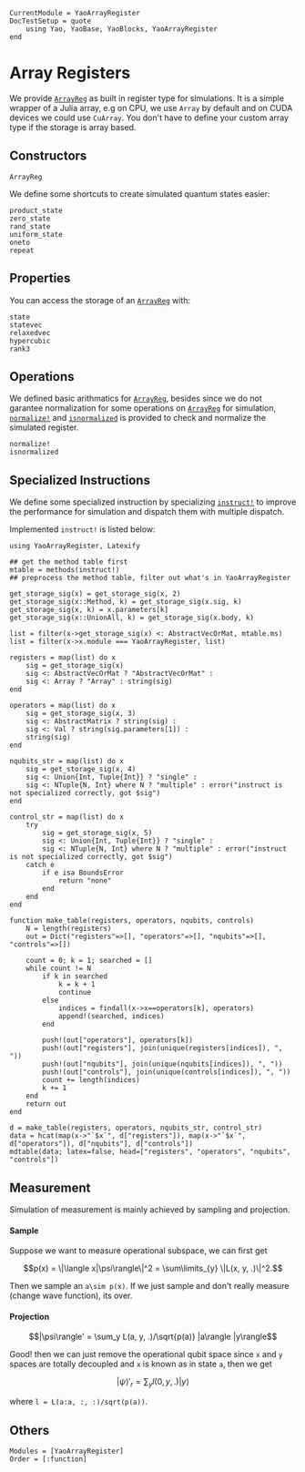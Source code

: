 ```@meta
CurrentModule = YaoArrayRegister
DocTestSetup = quote
    using Yao, YaoBase, YaoBlocks, YaoArrayRegister
end
```

# Array Registers

We provide [`ArrayReg`](@ref) as built in register type for simulations. It is a simple wrapper of a Julia array, e.g on CPU, we use `Array` by default and on CUDA devices we could use `CuArray`. You don't have to define your custom array type if the storage is array based.

## Constructors

```@docs
ArrayReg
```

We define some shortcuts to create simulated quantum states easier:

```@docs
product_state
zero_state
rand_state
uniform_state
oneto
repeat
```

## Properties

You can access the storage of an [`ArrayReg`](@ref) with:

```@docs
state
statevec
relaxedvec
hypercubic
rank3
```

## Operations

We defined basic arithmatics for [`ArrayReg`](@ref), besides since we do not garantee
normalization for some operations on [`ArrayReg`](@ref) for simulation, [`normalize!`](@ref) and 
[`isnormalized`](@ref) is provided to check and normalize the simulated register.

```@docs
normalize!
isnormalized
```

## Specialized Instructions

We define some specialized instruction by specializing [`instruct!`](@ref) to improve the performance for simulation and dispatch them with multiple dispatch.

Implemented `instruct!` is listed below:

```@eval
using YaoArrayRegister, Latexify

## get the method table first
mtable = methods(instruct!)
## preprocess the method table, filter out what's in YaoArrayRegister

get_storage_sig(x) = get_storage_sig(x, 2)
get_storage_sig(x::Method, k) = get_storage_sig(x.sig, k)
get_storage_sig(x, k) = x.parameters[k]
get_storage_sig(x::UnionAll, k) = get_storage_sig(x.body, k)

list = filter(x->get_storage_sig(x) <: AbstractVecOrMat, mtable.ms)
list = filter(x->x.module === YaoArrayRegister, list)

registers = map(list) do x
    sig = get_storage_sig(x)
    sig <: AbstractVecOrMat ? "AbstractVecOrMat" :
    sig <: Array ? "Array" : string(sig)
end

operators = map(list) do x
    sig = get_storage_sig(x, 3)
    sig <: AbstractMatrix ? string(sig) :
    sig <: Val ? string(sig.parameters[1]) :
    string(sig)
end

nqubits_str = map(list) do x
    sig = get_storage_sig(x, 4)
    sig <: Union{Int, Tuple{Int}} ? "single" :
    sig <: NTuple{N, Int} where N ? "multiple" : error("instruct is not specialized correctly, got $sig")
end

control_str = map(list) do x
    try
        sig = get_storage_sig(x, 5)
        sig <: Union{Int, Tuple{Int}} ? "single" :
        sig <: NTuple{N, Int} where N ? "multiple" : error("instruct is not specialized correctly, got $sig")
    catch e
        if e isa BoundsError
            return "none"
        end
    end
end

function make_table(registers, operators, nqubits, controls)
    N = length(registers)
    out = Dict("registers"=>[], "operators"=>[], "nqubits"=>[], "controls"=>[])

    count = 0; k = 1; searched = []
    while count != N
        if k in searched
            k = k + 1
            continue
        else
            indices = findall(x->x==operators[k], operators)
            append!(searched, indices)
        end

        push!(out["operators"], operators[k])
        push!(out["registers"], join(unique(registers[indices]), ", "))
        push!(out["nqubits"], join(unique(nqubits[indices]), ", "))
        push!(out["controls"], join(unique(controls[indices]), ", "))
        count += length(indices)
        k += 1
    end
    return out
end

d = make_table(registers, operators, nqubits_str, control_str)
data = hcat(map(x->"`$x`", d["registers"]), map(x->"`$x`", d["operators"]), d["nqubits"], d["controls"])
mdtable(data; latex=false, head=["registers", "operators", "nqubits", "controls"])
```

## Measurement

Simulation of measurement is mainly achieved by sampling and projection.

#### Sample

Suppose we want to measure operational subspace, we can first get
```math
p(x) = \|\langle x|\psi\rangle\|^2 = \sum\limits_{y} \|L(x, y, .)\|^2.
```
Then we sample an ``a\sim p(x)``. If we just sample and don't really measure (change wave function), its over.

#### Projection
```math
|\psi\rangle' = \sum_y L(a, y, .)/\sqrt{p(a)} |a\rangle |y\rangle
```

Good! then we can just remove the operational qubit space since `x` and `y` spaces are totally decoupled and `x` is known as in state `a`, then we get

```math
|\psi\rangle'_r = \sum_y l(0, y, .) |y\rangle
```

where `l = L(a:a, :, :)/sqrt(p(a))`.


## Others

```@autodocs
Modules = [YaoArrayRegister]
Order = [:function]
```
